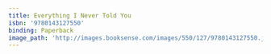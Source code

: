 ```yaml
---
title: Everything I Never Told You
isbn: '9780143127550'
binding: Paperback
image_path: 'http://images.booksense.com/images/550/127/9780143127550.jpg'
---
```


